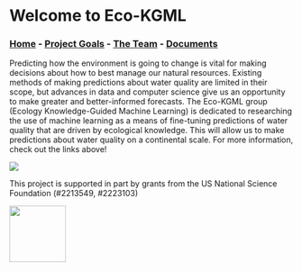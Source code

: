 # Welcome to Eco-KGML

### [Home](eco-kgml.github.io) - [Project Goals](https://eco-kgml.github.io/projectgoals) - [The Team](https://eco-kgml.github.io/team) - [Documents](https://eco-kgml.github.io/documents)

Predicting how the environment is going to change is vital for making decisions about how to best manage our natural resources. Existing methods of making predictions about water quality are limited in their scope, but advances in data and computer science give us an opportunity to make greater and better-informed forecasts. The Eco-KGML group (Ecology Knowledge-Guided Machine Learning) is dedicated to researching the use of machine learning as a means of fine-tuning predictions of water quality that are driven by ecological knowledge. This will allow us to make predictions about water quality on a continental scale. For more information, check out the links above!

![](https://github-production-user-asset-6210df.s3.amazonaws.com/134442488/241312527-5b9fa6be-7c68-494e-b4ff-738a8f4c67b6.JPG)

 This project is supported in part by grants from the US National Science Foundation (#2213549, #2223103)
 
 <img src="https://new.nsf.gov/themes/custom/nsf_theme/components/images/logo/logo-desktop.svg" width="100" height="100">
